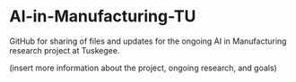 # AI-in-Manufacturing-TU
GitHub for sharing of files and updates for the ongoing AI in Manufacturing research project at Tuskegee.

(insert more information about the project, ongoing research, and goals)
